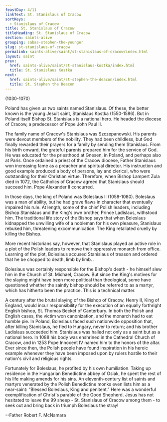 ```yaml
---
feastDay: 4/11
linkText: St. Stanislaus of Cracow
sortKeys:
  - Stanislaus of Cracow
title: St. Stanislaus of Cracow
titleHeading: St. Stanislaus of Cracow
section: saints-alive
grouping: sabas-stephen-the-younger
slug: st-stanislaus-of-cracow
permalink: saints-alive/saint/st-stanislaus-of-cracow/index.html
layout: saint
prev:
  href: saints-alive/saint/st-stanislaus-kostka/index.html
  title: St. Stanislaus Kostka
next:
  href: saints-alive/saint/st-stephen-the-deacon/index.html
  title: St. Stephen the Deacon
---
```

(1030-1070)

Poland has given us two saints named Stanislaus. Of these, the better known is the young Jesuit saint, Stanislaus Kostka (1550-1586). But in Poland itself Bishop St. Stanislaus is a national hero. He headed the diocese of Cracow, a predecessor of Pope John Paul II.

The family name of Cracow's Stanislaus was Szczepanowski. His parents were devout members of the nobility. They had been childless, but God finally rewarded their prayers for a family by sending them Stanislaus. From his birth onward, the grateful parents prepared him for the service of God. He was educated for the priesthood at Gnesen, in Poland, and perhaps also at Paris. Once ordained a priest of the Cracow diocese, Father Stanislaus won increasing fame as a preacher and spiritual director. His instruction and good example produced a body of persons, lay and clerical, who were outstanding for their Christian virtue. Therefore, when Bishop Lampert Zula died in 1072, the Catholics of Cracow agreed that Stanislaus should succeed him. Pope Alexander II concurred.

In those days, the king of Poland was Boleslaus II (1058-1080). Boleslaus was a man of ability, but he had grave flaws in character that eventually impaired his rule. At length, some of the chief Polish leaders, including Bishop Stanislaus and the King's own brother, Prince Ladislaus, withstood him. The traditional life story of the Bishop says that when Boleslaus kidnapped the unwilling wife of a nobleman for his own pleasure, Stanislaus rebuked him, threatening excommunication. The King retaliated cruelly by killing the Bishop.

More recent historians say, however, that Stanislaus played an active role in a plot of the Polish leaders to remove their oppressive monarch from office. Learning of the plot, Boleslaus accused Stanislaus of treason and ordered that he be chopped to death, limb by limb. .

Boleslaus was certainly responsible for the Bishop's death - he himself slew him in the Church of St. Michael, Cracow. But since the King's motives for the slaying might have been more political than theological, some have questioned whether the saintly bishop should be referred to as a martyr, which has hitherto been the practice. This is a technical matter.

A century after the brutal slaying of the Bishop of Cracow, Henry II, King of England, would incur responsibility for the execution of an equally forthright English bishop, St. Thomas Becket of Canterbury. In both the Polish and English cases, the victim won canonization, and the monarch had to eat humble pie. In Poland, Boleslaus faced such nationwide opposition that, after killing Stanislaus, he fled to Hungary, never to return; and his brother Ladislaus succeeded him. Stanislaus was hailed not only as a saint but as a national hero. In 1088 his body was enshrined in the Cathedral Church of Cracow, and in 1253 Pope Innocent IV named him to the honors of the altar. Ever since then, the Polish people have found inspiration in his heroic example whenever they have been imposed upon by rulers hostile to their nation's civil and religious rights.

Fortunately for Boleslaus, he profited by his own humiliation. Taking up residence in the Hungarian Benedictine abbey of Osiak, he spent the rest of his life making amends for his sins. An eleventh-century list of saints and martyrs venerated by the Polish Benedictine monks even lists him as a near-saint: “Blessed Boleslaus, King and penitent.” Here was a wonderful exemplification of Christ's parable of the Good Shepherd. Jesus has not hesitated to leave the 99 sheep - St. Stanislaus of Cracow among them - to seek out and bring back in triumph Boleslaus the stray!

\--Father Robert F. McNamara